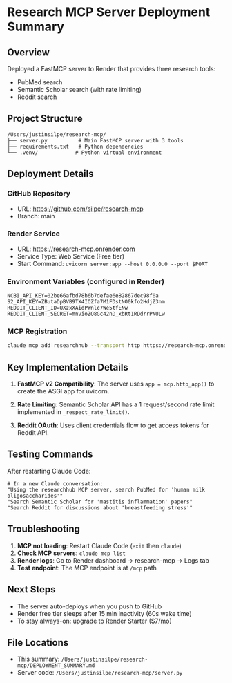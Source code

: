 # Research MCP Server Deployment Summary

## Overview
Deployed a FastMCP server to Render that provides three research tools:
- PubMed search
- Semantic Scholar search (with rate limiting)
- Reddit search

## Project Structure
```
/Users/justinsilpe/research-mcp/
├── server.py          # Main FastMCP server with 3 tools
├── requirements.txt   # Python dependencies
└── .venv/            # Python virtual environment
```

## Deployment Details

### GitHub Repository
- URL: https://github.com/silpe/research-mcp
- Branch: main

### Render Service
- URL: https://research-mcp.onrender.com
- Service Type: Web Service (Free tier)
- Start Command: `uvicorn server:app --host 0.0.0.0 --port $PORT`

### Environment Variables (configured in Render)
```
NCBI_API_KEY=02be66afbd78b6b7defae6e82867dec98f0a
S2_API_KEY=ZButaDpBVB9TX4IOZfa7M1FDstNO0kfo2HdjZ3nm
REDDIT_CLIENT_ID=UXzxXAidPWnlc7We5tfENw
REDDIT_CLIENT_SECRET=mnvioZO8Gc42nD_xbRt1RDdrrPNULw
```

### MCP Registration
```bash
claude mcp add researchhub --transport http https://research-mcp.onrender.com/mcp
```

## Key Implementation Details

1. **FastMCP v2 Compatibility**: The server uses `app = mcp.http_app()` to create the ASGI app for uvicorn.

2. **Rate Limiting**: Semantic Scholar API has a 1 request/second rate limit implemented in `_respect_rate_limit()`.

3. **Reddit OAuth**: Uses client credentials flow to get access tokens for Reddit API.

## Testing Commands

After restarting Claude Code:
```
# In a new Claude conversation:
"Using the researchhub MCP server, search PubMed for 'human milk oligosaccharides'"
"Search Semantic Scholar for 'mastitis inflammation' papers"
"Search Reddit for discussions about 'breastfeeding stress'"
```

## Troubleshooting

1. **MCP not loading**: Restart Claude Code (`exit` then `claude`)
2. **Check MCP servers**: `claude mcp list`
3. **Render logs**: Go to Render dashboard → research-mcp → Logs tab
4. **Test endpoint**: The MCP endpoint is at `/mcp` path

## Next Steps

- The server auto-deploys when you push to GitHub
- Render free tier sleeps after 15 min inactivity (60s wake time)
- To stay always-on: upgrade to Render Starter ($7/mo)

## File Locations
- This summary: `/Users/justinsilpe/research-mcp/DEPLOYMENT_SUMMARY.md`
- Server code: `/Users/justinsilpe/research-mcp/server.py`
